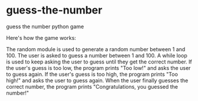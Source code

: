 # guess-the-number
guess the number python game


Here's how the game works:

The random module is used to generate a random number between 1 and 100.
The user is asked to guess a number between 1 and 100.
A while loop is used to keep asking the user to guess until they get the correct number.
If the user's guess is too low, the program prints "Too low!" and asks the user to guess again.
If the user's guess is too high, the program prints "Too high!" and asks the user to guess again.
When the user finally guesses the correct number, the program prints "Congratulations, you guessed the number!"
